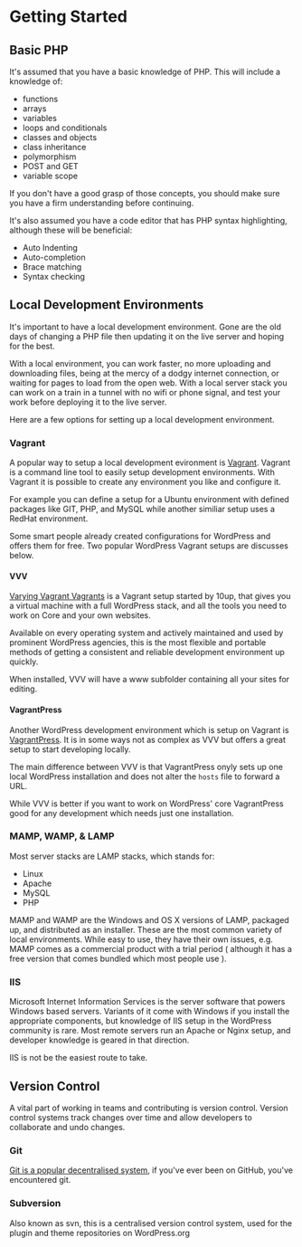 # Getting Started

## Basic PHP

It's assumed that you have a basic knowledge of PHP. This will include a knowledge of:

 - functions
 - arrays
 - variables
 - loops and conditionals
 - classes and objects
 - class inheritance
 - polymorphism
 - POST and GET
 - variable scope

If you don't have a good grasp of those concepts, you should make sure you have a firm understanding before continuing.

It's also assumed you have a code editor that has PHP syntax highlighting, although these will be beneficial:

 - Auto Indenting
 - Auto-completion
 - Brace matching
 - Syntax checking

## Local Development Environments

It's important to have a local development environment. Gone are the old days of changing a PHP file then updating it on the live server and hoping for the best.

With a local environment, you can work faster, no more uploading and downloading files, being at the mercy of a dodgy internet connection, or waiting for pages to load from the open web. With a local server stack you can work on a train in a tunnel with no wifi or phone signal, and test your work before deploying it to the live server.

Here are a few options for setting up a local development environment.

### Vagrant

A popular way to setup a local development evironment is [Vagrant](http://www.vagrantup.com/). Vagrant is a command line tool to easily setup  development environments. With Vagrant it is possible to create any environment you like and configure it.

For example you can define a setup for a Ubuntu environment with defined packages like GIT, PHP, and MySQL while another similiar setup uses a RedHat environment.

Some smart people already created configurations for WordPress and offers them for free. Two popular WordPress Vagrant setups are discusses below.

#### VVV

[Varying Vagrant Vagrants](https://github.com/Varying-Vagrant-Vagrants/VVV) is a Vagrant setup started by 10up, that gives you a virtual machine with a full WordPress stack, and all the tools you need to work on Core and your own websites.

Available on every operating system and actively maintained and used by prominent WordPress agencies, this is the most flexible and portable methods of getting a consistent and reliable development environment up quickly.

When installed, VVV will have a www subfolder containing all your sites for editing.

#### VagrantPress

Another WordPress development environment which is setup on Vagrant is [VagrantPress](https://github.com/chad-thompson/vagrantpress). It is in some ways not as complex as VVV but offers a great setup to start developing locally.

The main difference between VVV is that VagrantPress onyly sets up one local WordPress installation and does not alter the `hosts` file to forward a URL.

While VVV is better if you want to work on WordPress' core VagrantPress good for any development which needs just one installation.

### MAMP, WAMP, & LAMP

Most server stacks are LAMP stacks, which stands for:

 - Linux
 - Apache
 - MySQL
 - PHP

MAMP and WAMP are the Windows and OS X versions of LAMP, packaged up, and distributed as an installer. These are the most common variety of local environments. While easy to use, they have their own issues, e.g. MAMP comes as a commercial product with a trial period ( although it has a free version that comes bundled which most people use ).

### IIS

Microsoft Internet Information Services is the server software that powers Windows based servers. Variants of it come with Windows if you install the appropriate components, but knowledge of IIS setup in the WordPress community is rare. Most remote servers run an Apache or Nginx setup, and developer knowledge is geared in that direction.

IIS is not be the easiest route to take.

## Version Control

A vital part of working in teams and contributing is version control. Version control systems track changes over time and allow developers to collaborate and undo changes.

### Git

[Git is a popular decentralised system](http://git-scm.com/), if you've ever been on GitHub, you've encountered git.

### Subversion

Also known as svn, this is a centralised version control system, used for the plugin and theme repositories on WordPress.org

